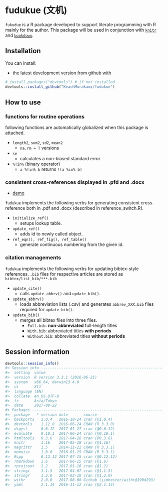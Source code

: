 <!-- README.md is generated from README.Rmd. Please edit that file -->
fudukue (文机)
==============

`fukudue` is a R package developed to support literate programming with R mainly for the author. This package will be used in conjunction with [`knitr`]() and [`bookdown`]().

Installation
------------

You can install:

-   the latest development version from github with

``` r
# install.packages("devtools") # if not installed
devtools::install_github("KeachMurakami/fudukue")
```

How to use
----------

### functions for routine operations

following functions are automatically globalized when this package is attached.

-   `length2`, `sum2`, `sd2`, `mean2`
    -   `na.rm = T` versions
-   `se`
    -   calculates a non-biased standard error
-   `%!in%` (binary operator)
    -   `a %!in% b` returns `!(a %in% b)`

### consistent cross-references displayed in .pfd and .docx

-   [demo](https://github.com/KeachMurakami/fudukue/tree/master/demo/cross-reference)

`fudukue` implements the following verbs for generating consistent cross-reference both in .pdf and .docx (described in reference\_switch.R).

-   `initialize_ref()`
    -   setups lookup table.
-   `update_ref()`
    -   adds id to newly called object.
-   `ref_eqn(), ref_fig(), ref_table()`
    -   generate continuous numbering from the given id.

### citation managements

`fudukue` implements the following verbs for updating bibtex-style references. `.bib` files for respective articles are stored as `bibtex/list_bib/***.bib`

-   `update_cite()`
    -   calls `update_abbrv()` and `update_bib()`.
-   `update_abbrv()`
    -   loads abbreviation lists (.csv) and generates `abbrev_XXX.bib` files required for `update_bib()`.
-   `update_bib()`
    -   merges all bibtex files into three files.
        -   `Full.bib`: **non-abbreviated** full-length titles
        -   `With.bib`: abbreviated titles **with periods**
        -   `Without.bib`: abbreviated titles **without periods**

Session information
-------------------

``` r
devtools::session_info()
#> Session info --------------------------------------------------------------
#>  setting  value                       
#>  version  R version 3.3.1 (2016-06-21)
#>  system   x86_64, darwin13.4.0        
#>  ui       X11                         
#>  language (EN)                        
#>  collate  en_US.UTF-8                 
#>  tz       Asia/Tokyo                  
#>  date     2017-08-22
#> Packages ------------------------------------------------------------------
#>  package   * version date       source                          
#>  backports   1.0.4   2016-10-24 cran (@1.0.4)                   
#>  devtools    1.12.0  2016-06-24 CRAN (R 3.3.0)                  
#>  digest      0.6.12  2017-01-27 cran (@0.6.12)                  
#>  evaluate    0.10.1  2017-06-24 cran (@0.10.1)                  
#>  htmltools   0.3.6   2017-04-28 cran (@0.3.6)                   
#>  knitr       1.16    2017-05-18 cran (@1.16)                    
#>  magrittr    1.5     2014-11-22 CRAN (R 3.3.1)                  
#>  memoise     1.0.0   2016-01-29 CRAN (R 3.3.1)                  
#>  Rcpp        0.12.12 2017-07-15 cran (@0.12.12)                 
#>  rmarkdown   1.6     2017-06-15 cran (@1.6)                     
#>  rprojroot   1.2     2017-01-16 cran (@1.2)                     
#>  stringi     1.1.5   2017-04-07 cran (@1.1.5)                   
#>  stringr     1.2.0   2017-02-18 cran (@1.2.0)                   
#>  withr       2.0.0   2017-08-08 Github (jimhester/withr@190d293)
#>  yaml        2.1.14  2016-11-12 cran (@2.1.14)
```
